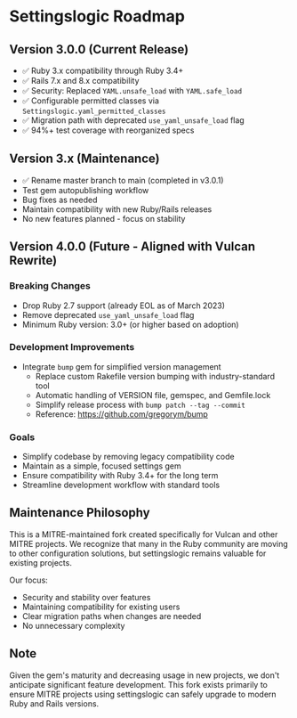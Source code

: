 # Settingslogic Roadmap

## Version 3.0.0 (Current Release)
- ✅ Ruby 3.x compatibility through Ruby 3.4+
- ✅ Rails 7.x and 8.x compatibility
- ✅ Security: Replaced `YAML.unsafe_load` with `YAML.safe_load`
- ✅ Configurable permitted classes via `Settingslogic.yaml_permitted_classes`
- ✅ Migration path with deprecated `use_yaml_unsafe_load` flag
- ✅ 94%+ test coverage with reorganized specs

## Version 3.x (Maintenance)
- ✅ Rename master branch to main (completed in v3.0.1)
- Test gem autopublishing workflow
- Bug fixes as needed
- Maintain compatibility with new Ruby/Rails releases
- No new features planned - focus on stability

## Version 4.0.0 (Future - Aligned with Vulcan Rewrite)
### Breaking Changes
- Drop Ruby 2.7 support (already EOL as of March 2023)
- Remove deprecated `use_yaml_unsafe_load` flag
- Minimum Ruby version: 3.0+ (or higher based on adoption)

### Development Improvements
- Integrate `bump` gem for simplified version management
  - Replace custom Rakefile version bumping with industry-standard tool
  - Automatic handling of VERSION file, gemspec, and Gemfile.lock
  - Simplify release process with `bump patch --tag --commit`
  - Reference: https://github.com/gregorym/bump

### Goals
- Simplify codebase by removing legacy compatibility code
- Maintain as a simple, focused settings gem
- Ensure compatibility with Ruby 3.4+ for the long term
- Streamline development workflow with standard tools

## Maintenance Philosophy
This is a MITRE-maintained fork created specifically for Vulcan and other MITRE projects. We recognize that many in the Ruby community are moving to other configuration solutions, but settingslogic remains valuable for existing projects.

Our focus:
- Security and stability over features
- Maintaining compatibility for existing users
- Clear migration paths when changes are needed
- No unnecessary complexity

## Note
Given the gem's maturity and decreasing usage in new projects, we don't anticipate significant feature development. This fork exists primarily to ensure MITRE projects using settingslogic can safely upgrade to modern Ruby and Rails versions.
